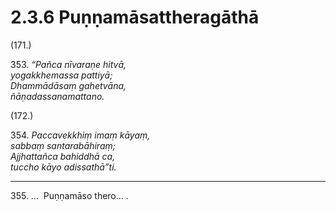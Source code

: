 

# 2.3.6 Puṇṇamāsattheragāthā




(171.)

353\. _“Pañca nīvaraṇe hitvā,_  
_yogakkhemassa pattiyā;_  
_Dhammādāsaṃ gahetvāna,_  
_ñāṇadassanamattano._  


(172.)

354\. _Paccavekkhiṃ imaṃ kāyaṃ,_  
_sabbaṃ santarabāhiraṃ;_  
_Ajjhattañca bahiddhā ca,_  
_tuccho kāyo adissathā”ti._  


---

355\. …  Puṇṇamāso thero… .






